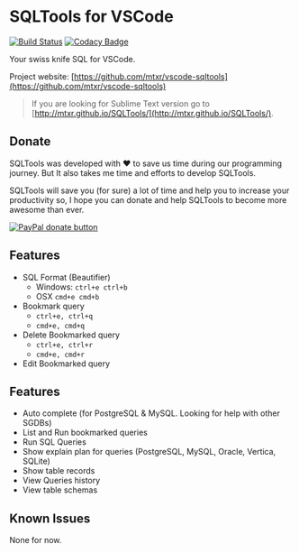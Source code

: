 # SQLTools for VSCode

[![Build Status](https://travis-ci.org/mtxr/vscode-sqltools.svg?branch=master)](https://travis-ci.org/mtxr/vscode-sqltools)
[![Codacy Badge](https://api.codacy.com/project/badge/Grade/5d888832ec9645f3bdd1214fefcb88e2)](https://www.codacy.com/app/matheus-mtxr/vscode-sqltools?utm_source=github.com&amp;utm_medium=referral&amp;utm_content=mtxr/vscode-sqltools&amp;utm_campaign=Badge_Grade)

Your swiss knife SQL for VSCode.

Project website: [https://github.com/mtxr/vscode-sqltools](https://github.com/mtxr/vscode-sqltools)

> If you are looking for Sublime Text version go to [http://mtxr.github.io/SQLTools/](http://mtxr.github.io/SQLTools/).


## Donate

SQLTools was developed with ♥ to save us time during our programming journey. But It also takes me time and efforts to develop SQLTools.

SQLTools will save you (for sure) a lot of time and help you to increase your productivity so, I hope you can donate and help SQLTools to become more awesome than ever.

<span class="badge-paypal"><a href="https://www.paypal.com/cgi-bin/webscr?cmd=_s-xclick&hosted_button_id=RSMB6DGK238V8" title="Donate to this project using Paypal"><img src="https://img.shields.io/badge/paypal-donate-yellow.svg" alt="PayPal donate button" /></a></span>

## Features

* SQL Format (Beautifier)
  * Windows: `ctrl+e ctrl+b`
  * OSX `cmd+e cmd+b`
* Bookmark query
  * `ctrl+e, ctrl+q`
  * `cmd+e, cmd+q`
* Delete Bookmarked query
  * `ctrl+e, ctrl+r`
  * `cmd+e, cmd+r`
* Edit Bookmarked query

## Features

* Auto complete (for PostgreSQL & MySQL. Looking for help with other SGDBs)
* List and Run bookmarked queries
* Run SQL Queries
* Show explain plan for queries (PostgreSQL, MySQL, Oracle, Vertica, SQLite)
* Show table records
* View Queries history
* View table schemas

## Known Issues

None for now.
